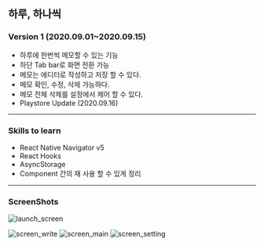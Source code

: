 ## 하루, 하나씩

### **Version 1** (2020.09.01~2020.09.15)
  * 하루에 한번씩 메모할 수 있는 기능
  * 하단 Tab bar로 화면 전환 가능
  * 메모는 에디터로 작성하고 저장 할 수 있다.
  * 메모 확인, 수정, 삭제 가능하다.
  * 메모 전체 삭제를 설정에서 제어 할 수 있다.
  * Playstore Update (2020.09.16)

---
### **Skills to learn**
  * React Native Navigator v5
  * React Hooks
  * AsyncStorage
  * Component 간의 재 사용 할 수 있게 정리
---
### **ScreenShots**
![launch_screen](https://user-images.githubusercontent.com/42628950/93290889-b48af600-f81c-11ea-8240-875164af6cd0.png)

![screen_write](https://user-images.githubusercontent.com/42628950/93290886-b359c900-f81c-11ea-9b15-01ee2ce064b6.png)
![screen_main](https://user-images.githubusercontent.com/42628950/93290888-b3f25f80-f81c-11ea-8931-5e80ab92ba35.png)
![screen_setting](https://user-images.githubusercontent.com/42628950/93290890-b48af600-f81c-11ea-9367-51d15c04af5f.png)

